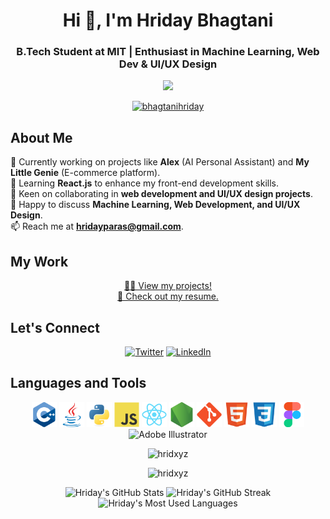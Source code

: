 <h1 align="center">Hi 👋, I'm Hriday Bhagtani</h1>
<h3 align="center">B.Tech Student at MIT | Enthusiast in Machine Learning, Web Dev & UI/UX Design</h3>

<p align="center">
  <img src="https://i.pinimg.com/originals/e8/f4/53/e8f453469a3ec97ecd354df465d73913.gif" width="500px">
</p>

<p align="center">
  <a href="https://twitter.com/bhagtanihriday" target="_blank">
    <img src="https://img.shields.io/twitter/follow/bhagtanihriday?logo=twitter&style=for-the-badge" alt="bhagtanihriday" />
  </a>
</p>

## About Me
🔭 Currently working on projects like **Alex** (AI Personal Assistant) and **My Little Genie** (E-commerce platform).  
🌱 Learning **React.js** to enhance my front-end development skills.  
👯 Keen on collaborating in **web development and UI/UX design projects**.  
💬 Happy to discuss **Machine Learning, Web Development, and UI/UX Design**.  
📫 Reach me at **hridayparas@gmail.com**.

## My Work
<p align="center">
  <a href="https://hridxyz.me/">👨‍💻 View my projects!</a><br>
  <a href="https://docs.google.com/document/d/1Ofr3SP3ZDAESPNlugQO2Nl2Prs8D-ei7ToGtAYOWpws/edit?usp=sharing">📄 Check out my resume.</a>
</p>


## Let's Connect
<p align="center">
  <a href="https://twitter.com/bhagtanihriday" target="_blank"><img src="https://raw.githubusercontent.com/rahuldkjain/github-profile-readme-generator/master/src/images/icons/Social/twitter.svg" alt="Twitter" height="30" width="40" /></a>
  <a href="https://linkedin.com/in/hridaybhagtani" target="_blank"><img src="https://raw.githubusercontent.com/rahuldkjain/github-profile-readme-generator/master/src/images/icons/Social/linked-in-alt.svg" alt="LinkedIn" height="30" width="40" /></a>
  <!-- Add other social media links similarly -->
</p>

## Languages and Tools
<p align="center">
  <img src="https://raw.githubusercontent.com/devicons/devicon/master/icons/cplusplus/cplusplus-original.svg" alt="C++" width="40" height="40"/>
  <img src="https://raw.githubusercontent.com/devicons/devicon/master/icons/java/java-original.svg" alt="Java" width="40" height="40"/>
  <img src="https://raw.githubusercontent.com/devicons/devicon/master/icons/python/python-original.svg" alt="Python" width="40" height="40"/>
  <img src="https://raw.githubusercontent.com/devicons/devicon/master/icons/javascript/javascript-original.svg" alt="JavaScript" width="40" height="40"/>
  <img src="https://raw.githubusercontent.com/devicons/devicon/master/icons/react/react-original.svg" alt="React" width="40" height="40"/>
  <img src="https://raw.githubusercontent.com/devicons/devicon/master/icons/nodejs/nodejs-original.svg" alt="NodeJS" width="40" height="40"/>
  <img src="https://raw.githubusercontent.com/devicons/devicon/master/icons/git/git-original.svg" alt="Git" width="40" height="40"/>
  <img src="https://raw.githubusercontent.com/devicons/devicon/master/icons/html5/html5-original.svg" alt="HTML5" width="40" height="40"/>
  <img src="https://raw.githubusercontent.com/devicons/devicon/master/icons/css3/css3-original.svg" alt="CSS3" width="40" height="40"/>
  <img src="https://raw.githubusercontent.com/devicons/devicon/master/icons/figma/figma-original.svg" alt="Figma" width="40" height="40"/>
  <img src="https://raw.githubusercontent.com/devicons/devicon/master/icons/adobeillustrator/adobeillustrator-plain.svg" alt="Adobe Illustrator" width="40" height="40"/>
  <!-- Add other icons similarly -->
</p>


<p align="center">
  <img src="https://github-readme-stats.vercel.app/api/top-langs?username=hridxyz&show_icons=true&locale=en&layout=compact" alt="hridxyz" />
</p>

<p align="center">
  <img src="https://github-readme-stats.vercel.app/api?username=hridxyz&show_icons=true&locale=en" alt="hridxyz" />
</p>

<p align="center">
  <img src="https://github-readme-stats.vercel.app/api?username=hridxyz&show_icons=true&include_all_commits=true&count_private=true&theme=radical" alt="Hriday's GitHub Stats" width="400"/>
  <img src="https://github-readme-streak-stats.herokuapp.com/?user=hridxyz&theme=radical" alt="Hriday's GitHub Streak" width="400"/>
  <img src="https://github-readme-stats.vercel.app/api/top-langs/?username=hridxyz&layout=compact&theme=radical" alt="Hriday's Most Used Languages" width="400"/>
</p>

